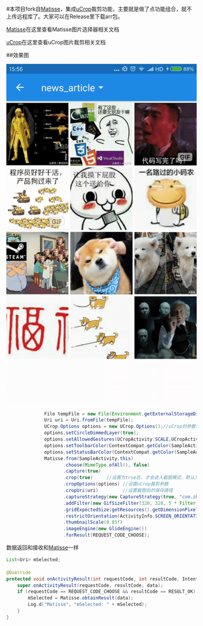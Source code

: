 #本项目fork自[Matisse](https://github.com/zhihu/Matisse)，集成[uCrop](https://github.com/Yalantis/uCrop)裁剪功能，主要就是做了点功能组合，就不上传远程库了。大家可以在Release里下载arr包。 

[Matisse](https://github.com/zhihu/Matisse)在这里查看Matisse图片选择器相关文档

[uCrop](https://github.com/Yalantis/uCrop)在这里查看uCrop图片裁剪相关文档

##效果图

![](image/normal.gif)

```java
              File tempFile = new File(Environment.getExternalStorageDirectory(), "test.jpg"); //设置截图后的保存路径
              Uri uri = Uri.fromFile(tempFile);
              UCrop.Options options = new UCrop.Options();//uCrop的参数设置
              options.setCircleDimmedLayer(true);
              options.setAllowedGestures(UCropActivity.SCALE,UCropActivity.SCALE,UCropActivity.SCALE);
              options.setToolbarColor(ContextCompat.getColor(SampleActivity.this, R.color.zhihu_primary));
              options.setStatusBarColor(ContextCompat.getColor(SampleActivity.this, R.color.zhihu_primary_dark));
              Matisse.from(SampleActivity.this)
                     .choose(MimeType.ofAll(), false)
                     .capture(true)
                     .crop(true)     //设置为true后，才会进入截图模式，默认为false，进入为知乎普通图片选择器
                     .cropOptions(options) //设置uCrop裁剪参数
                     .cropUri(uri)         //设置截图后的保存路径
                     .captureStrategy(new CaptureStrategy(true, "com.zhihu.matisse.sample.fileprovider"))
                     .addFilter(new GifSizeFilter(320, 320, 5 * Filter.K * Filter.K))
                     .gridExpectedSize(getResources().getDimensionPixelSize(R.dimen.grid_expected_size))
                     .restrictOrientation(ActivityInfo.SCREEN_ORIENTATION_PORTRAIT)
                     .thumbnailScale(0.85f)
                     .imageEngine(new GlideEngine())
                     .forResult(REQUEST_CODE_CHOOSE);
```

数据返回和接收和[Matisse](https://github.com/zhihu/Matisse)一样

```java
List<Uri> mSelected;

@Override
protected void onActivityResult(int requestCode, int resultCode, Intent data) {
    super.onActivityResult(requestCode, resultCode, data);
    if (requestCode == REQUEST_CODE_CHOOSE && resultCode == RESULT_OK) {
        mSelected = Matisse.obtainResult(data);
        Log.d("Matisse", "mSelected: " + mSelected);
    }
}
```
